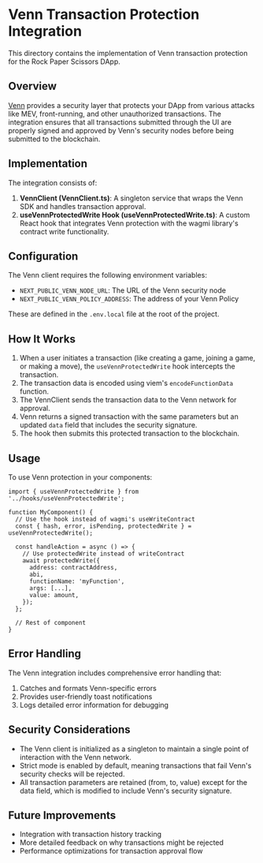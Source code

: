 # Venn Transaction Protection Integration

This directory contains the implementation of Venn transaction protection for the Rock Paper Scissors DApp.

## Overview

[Venn](https://venn.build/) provides a security layer that protects your DApp from various attacks like MEV, front-running, and other unauthorized transactions. The integration ensures that all transactions submitted through the UI are properly signed and approved by Venn's security nodes before being submitted to the blockchain.

## Implementation

The integration consists of:

1. **VennClient (VennClient.ts)**: A singleton service that wraps the Venn SDK and handles transaction approval.
2. **useVennProtectedWrite Hook (useVennProtectedWrite.ts)**: A custom React hook that integrates Venn protection with the wagmi library's contract write functionality.

## Configuration

The Venn client requires the following environment variables:

- `NEXT_PUBLIC_VENN_NODE_URL`: The URL of the Venn security node
- `NEXT_PUBLIC_VENN_POLICY_ADDRESS`: The address of your Venn Policy

These are defined in the `.env.local` file at the root of the project.

## How It Works

1. When a user initiates a transaction (like creating a game, joining a game, or making a move), the `useVennProtectedWrite` hook intercepts the transaction.
2. The transaction data is encoded using viem's `encodeFunctionData` function.
3. The VennClient sends the transaction data to the Venn network for approval.
4. Venn returns a signed transaction with the same parameters but an updated `data` field that includes the security signature.
5. The hook then submits this protected transaction to the blockchain.

## Usage

To use Venn protection in your components:

```tsx
import { useVennProtectedWrite } from '../hooks/useVennProtectedWrite';

function MyComponent() {
  // Use the hook instead of wagmi's useWriteContract
  const { hash, error, isPending, protectedWrite } = useVennProtectedWrite();
  
  const handleAction = async () => {
    // Use protectedWrite instead of writeContract
    await protectedWrite({
      address: contractAddress,
      abi,
      functionName: 'myFunction',
      args: [...],
      value: amount,
    });
  };
  
  // Rest of component
}
```

## Error Handling

The Venn integration includes comprehensive error handling that:

1. Catches and formats Venn-specific errors
2. Provides user-friendly toast notifications
3. Logs detailed error information for debugging

## Security Considerations

- The Venn client is initialized as a singleton to maintain a single point of interaction with the Venn network.
- Strict mode is enabled by default, meaning transactions that fail Venn's security checks will be rejected.
- All transaction parameters are retained (from, to, value) except for the data field, which is modified to include Venn's security signature.

## Future Improvements

- Integration with transaction history tracking
- More detailed feedback on why transactions might be rejected
- Performance optimizations for transaction approval flow 